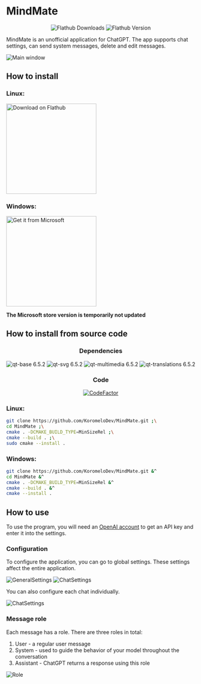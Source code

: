 # MindMate

<p align="center">
  <img alt="Flathub Downloads" src="https://img.shields.io/flathub/downloads/io.github.koromelodev.mindmate">
  <img alt="Flathub Version" src="https://img.shields.io/flathub/v/io.github.koromelodev.mindmate">
</p>

MindMate is an unofficial application for ChatGPT. The app supports chat settings, can send system messages, delete and edit messages.

![Main window](https://github.com/KoromeloDev/MindMate/blob/main/screenshots/MainWindow.png?raw=true)

## How to install
### Linux:
<a href="https://flathub.org/apps/io.github.koromelodev.mindmate"><img width="240" alt="Download on Flathub" src="https://dl.flathub.org/assets/badges/flathub-badge-en.svg"/></a>

### Windows:
<a href="https://apps.microsoft.com/store/detail/9PC99CMCJLNF?launch=true&mode=full"><img width="240" src="https://get.microsoft.com/images/en-us%20dark.svg" alt="Get it from Microsoft"/></a>

**The Microsoft store version is temporarily not updated**

## How to install from source code
<h3 align="center">
  Dependencies
</h3>
<p align="center">
  <img src="https://img.shields.io/badge/qt--base-6.5.2-blue" alt="qt-base 6.5.2"/>
  <img src="https://img.shields.io/badge/qt--svg-6.5.2-blue" alt="qt-svg 6.5.2"/>
  <img src="https://img.shields.io/badge/qt--multimedia-6.5.2-blue" alt="qt-multimedia 6.5.2"/>
  <img src="https://img.shields.io/badge/qt--translations-6.5.2-blue" alt="qt-translations 6.5.2"/>
</p>

<h3 align="center">
  Code
</h3>
<p align="center">
  <a href="https://www.codefactor.io/repository/github/koromelodev/mindmate"><img src="https://www.codefactor.io/repository/github/koromelodev/mindmate/badge" alt="CodeFactor" /></a>
</p>

### Linux:
```bash
git clone https://github.com/KoromeloDev/MindMate.git ;\
cd MindMate ;\
cmake . -DCMAKE_BUILD_TYPE=MinSizeRel ;\
cmake --build . ;\
sudo cmake --install .
```

### Windows:
```bash
git clone https://github.com/KoromeloDev/MindMate.git &^
cd MindMate &^
cmake . -DCMAKE_BUILD_TYPE=MinSizeRel &^
cmake --build . &^
cmake --install .
```

## How to use
To use the program, you will need an [OpenAI account](https://platform.openai.com/signup) to get an API key and enter it into the settings.

### Configuration
To configure the application, you can go to global settings. These settings affect the entire application.

![GeneralSettings](https://github.com/KoromeloDev/MindMate/blob/main/screenshots/GlobalSettingsWindow1.png?raw=true)
![ChatSettings](https://github.com/KoromeloDev/MindMate/blob/main/screenshots/GlobalSettingsWindow2.png?raw=true)

You can also configure each chat individually.

![ChatSettings](https://github.com/KoromeloDev/MindMate/blob/main/screenshots/ChatSettingsWindow.png?raw=true)

### Message role
Each message has a role. There are three roles in total:
1. User - a regular user message
2. System - used to guide the behavior of your model throughout the conversation
3. Assistant - ChatGPT returns a response using this role

![Role](https://github.com/KoromeloDev/MindMate/blob/main/screenshots/SystemMessageDescription.png?raw=true)
